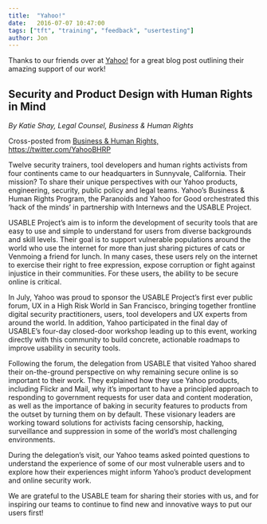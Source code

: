 ```yaml
---
title:  "Yahoo!"
date:   2016-07-07 10:47:00
tags: ["tft", "training", "feedback", "usertesting"]
author: Jon
---
```


Thanks to our friends over at <a href="https://yahoobhrp.tumblr.com/post/148985458174/security-and-product-design-with-human-rights-in" target="_blank">Yahoo!</a> for a great blog post outlining their amazing support of our work!

<!--more-->


## Security and Product Design with Human Rights in Mind
*By Katie Shay, Legal Counsel, Business & Human Rights*

Cross-posted from  <a href="https://yahoobhrp.tumblr.com/post/148985458174/security-and-product-design-with-human-rights-in" target="_blank">Business & Human Rights, https://twitter.com/YahooBHRP</a>

Twelve security trainers, tool developers and human rights activists from four continents came to our headquarters in Sunnyvale, California. Their mission? To share their unique perspectives with our Yahoo products, engineering, security, public policy and legal teams. Yahoo’s Business & Human Rights Program, the Paranoids and Yahoo for Good orchestrated this ‘hack of the minds’ in partnership with Internews and the USABLE Project.

USABLE Project’s aim is to inform the development of security tools that are easy to use and simple to understand for users from diverse backgrounds and skill levels. Their goal is to support vulnerable populations around the world who use the internet for more than just sharing pictures of cats or Venmoing a friend for lunch. In many cases, these users rely on the internet to exercise their right to free expression, expose corruption or fight against injustice in their communities. For these users, the ability to be secure online is critical.  

In July, Yahoo was proud to sponsor the USABLE Project’s first ever public forum, UX in a High Risk World in San Francisco, bringing together frontline digital security practitioners, users, tool developers and UX experts from around the world. In addition, Yahoo participated in the final day of USABLE’s four-day closed-door workshop leading up to this event, working directly with this community to build concrete, actionable roadmaps to improve usability in security tools.

Following the forum, the delegation from USABLE that visited Yahoo shared their on-the-ground perspective on why remaining secure online is so important to their work. They explained how they use Yahoo products, including Flickr and Mail, why it’s important to have a principled approach to responding to government requests for user data and content moderation, as well as the importance of baking in security features to products from the outset by turning them on by default. These visionary leaders are working toward solutions for activists facing censorship, hacking, surveillance and suppression in some of the world’s most challenging environments.

During the delegation’s visit, our Yahoo teams asked pointed questions to understand the experience of some of our most vulnerable users and to explore how their experiences might inform Yahoo’s product development and online security work.

We are grateful to the USABLE team for sharing their stories with us, and for inspiring our teams to continue to find new and innovative ways to put our users first!  
